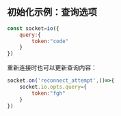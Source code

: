 ## 初始化示例：查询选项

```js
const socket=io({
    query:{
        token:"code"
    }
})
```

重新连接时也可以更新查询内容：

```js
socket.on('reconnect_attempt',()=>{
    socket.io.opts.query={
        token:"fgh"
    }
})
```